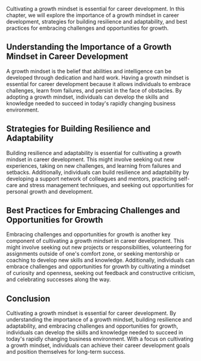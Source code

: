 
Cultivating a growth mindset is essential for career development. In this chapter, we will explore the importance of a growth mindset in career development, strategies for building resilience and adaptability, and best practices for embracing challenges and opportunities for growth.

Understanding the Importance of a Growth Mindset in Career Development
----------------------------------------------------------------------

A growth mindset is the belief that abilities and intelligence can be developed through dedication and hard work. Having a growth mindset is essential for career development because it allows individuals to embrace challenges, learn from failures, and persist in the face of obstacles. By adopting a growth mindset, individuals can develop the skills and knowledge needed to succeed in today's rapidly changing business environment.

Strategies for Building Resilience and Adaptability
---------------------------------------------------

Building resilience and adaptability is essential for cultivating a growth mindset in career development. This might involve seeking out new experiences, taking on new challenges, and learning from failures and setbacks. Additionally, individuals can build resilience and adaptability by developing a support network of colleagues and mentors, practicing self-care and stress management techniques, and seeking out opportunities for personal growth and development.

Best Practices for Embracing Challenges and Opportunities for Growth
--------------------------------------------------------------------

Embracing challenges and opportunities for growth is another key component of cultivating a growth mindset in career development. This might involve seeking out new projects or responsibilities, volunteering for assignments outside of one's comfort zone, or seeking mentorship or coaching to develop new skills and knowledge. Additionally, individuals can embrace challenges and opportunities for growth by cultivating a mindset of curiosity and openness, seeking out feedback and constructive criticism, and celebrating successes along the way.

Conclusion
----------

Cultivating a growth mindset is essential for career development. By understanding the importance of a growth mindset, building resilience and adaptability, and embracing challenges and opportunities for growth, individuals can develop the skills and knowledge needed to succeed in today's rapidly changing business environment. With a focus on cultivating a growth mindset, individuals can achieve their career development goals and position themselves for long-term success.
